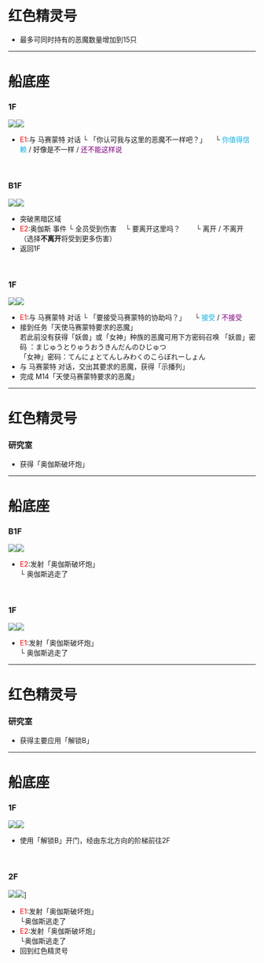# 红色精灵号 <br>
- 最多可同时持有的恶魔数量增加到15只
---
# 船底座<br>
### 1F<br>
![](../Maps/地图图示.jpg)![](../Maps/Carina/船底座1F.jpg)  <br>
- <font color = "red">E1</font>:与 马赛蒙特 对话
  └ 「你认可我与这里的恶魔不一样吧？」
  &emsp;└ <font color = "seablue">你值得信赖</font> / 好像是不一样 / <font color = "purple">还不能这样说</font>  

<br>

###  B1F<br>
![](../Maps/地图图示.jpg)![](../Maps/Carina/船底座B1F.jpg)  <br>
- 突破黑暗区域
- <font color = "red">E2</font>:奥伽斯 事件
  └ 全员受到伤害
  &emsp;└ 要离开这里吗？
  &emsp;&emsp;└ 离开 / 不离开
  （选择**不离开**将受到更多伤害）
- 返回1F

<br>

### 1F<br>
![](../Maps/地图图示.jpg)![](../Maps/Carina/船底座1F.jpg)  <br>
- <font color = "red">E1</font>:与 马赛蒙特 对话
  └ 「要接受马赛蒙特的协助吗？」
  &emsp;└ <font color = "seablue">接受</font> / <font color = "purple">不接受</font>
- 接到任务「天使马赛蒙特要求的恶魔」  
  若此前没有获得「妖兽」或「女神」种族的恶魔可用下方密码召唤
  「妖兽」密码 ：まじゅうとりゅうおうきんだんのひじゅつ   
  「女神」密码：てんにょとてんしみわくのこらぼれーしょん
- 与 马赛蒙特 对话，交出其要求的恶魔，获得「示播列」
- 完成 M14「天使马赛蒙特要求的恶魔」
---
# 红色精灵号 <br>
### 研究室 <br>
- 获得「奥伽斯破坏炮」<br>
---
# 船底座 <br>
### B1F<br>
![](../Maps/地图图示.jpg)![](../Maps/Carina/船底座B1F.jpg)<br>
- <font color = "red">E2</font>:发射「奥伽斯破坏炮」<br>└ 奥伽斯逃走了

<br>

### 1F<br>
![](../Maps/地图图示.jpg)![](../Maps/Carina/船底座1F.jpg)<br>
- <font color = "red">E1</font>:发射「奥伽斯破坏炮」<br>└ 奥伽斯逃走了  <br>
---
# 红色精灵号 <br>
### 研究室 <br>
- 获得主要应用「解锁B」<br>
---
# 船底座 <br>
### 1F<br>
![](../Maps/地图图示.jpg)![](../Maps/Carina/船底座1F.jpg)<br>
- 使用「解锁B」开门，经由东北方向的阶梯前往2F

<br>

### 2F<br>
![](../Maps/地图图示.jpg)![](../Maps/Carina/船底座2F.jpg)]<br>
- <font color = "red">E1</font>:发射「奥伽斯破坏炮」<br>└奥伽斯逃走了
- <font color = "red">E2</font>:发射「奥伽斯破坏炮」<br>└奥伽斯逃走了
- 回到红色精灵号